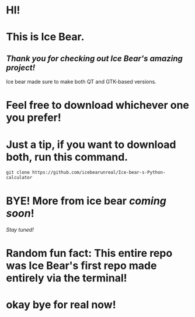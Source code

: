 # HI!
# This is Ice Bear.

## *Thank you for checking out Ice Bear's amazing project!*
Ice bear made sure to make both QT and GTK-based versions.
# Feel free to download whichever one you prefer!

# Just a tip, if you want to download both, run this command.
```
git clone https://github.com/icebearunreal/Ice-bear-s-Python-calculator
```

# BYE! More from ice bear *coming soon*!
###### Stay tuned!

# Random fun fact: This entire repo was Ice Bear's first repo made entirely via the terminal!
# okay bye for real now!
